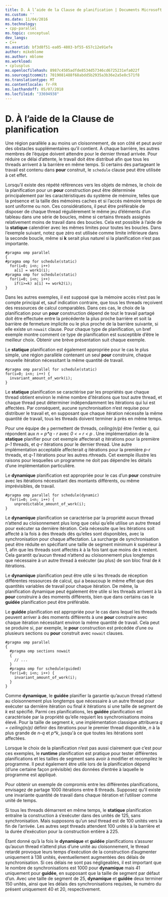 ```yaml
---
title: D. À l’aide de la Clause de planification | Documents Microsoft
ms.custom: ''
ms.date: 11/04/2016
ms.technology:
- cpp-parallel
ms.topic: conceptual
dev_langs:
- C++
ms.assetid: bf3d8f51-ea05-4803-bf55-657c12e91efe
author: mikeblome
ms.author: mblome
ms.workload:
- cplusplus
ms.openlocfilehash: 8987c4505adfde8534d57346cd6725231efa022f
ms.sourcegitcommit: 7019081488f68abdd5b2935a3b36e2a5e8c571f8
ms.translationtype: MT
ms.contentlocale: fr-FR
ms.lasthandoff: 05/07/2018
ms.locfileid: "33694938"
---
```

# <a name="d-using-the-schedule-clause"></a>D. À l’aide de la Clause de planification
Une région parallèle a au moins un cloisonnement, de son côté et peut avoir des obstacles supplémentaires qu’il contient. À chaque barrière, les autres membres de l’équipe doivent attendre pour le dernier thread arrivée. Pour réduire ce délai d’attente, le travail doit être distribué afin que tous les threads arrivent à la barrière en même temps. Si certains des partageant le travail est contenu dans **pour** construit, le `schedule` clause peut être utilisée à cet effet.  
  
 Lorsqu’il existe des répété références vers les objets de mêmes, le choix de la planification pour un **pour** construction peut être déterminée principalement par les caractéristiques du système de mémoire, telles que la présence et la taille des mémoires caches et si l’accès mémoire temps de sont uniforme ou non. Ces considérations, il peut être préférable de disposer de chaque thread régulièrement le même jeu d’éléments d’un tableau dans une série de boucles, même si certains threads assignés relativement moins de travail dans des boucles. Cela est possible à l’aide de la **statique** calendrier avec les mêmes limites pour toutes les boucles. Dans l’exemple suivant, notez que zéro est utilisée comme limite inférieure dans la seconde boucle, même si **k** serait plus naturel si la planification n’est pas importante.  
  
```  
#pragma omp parallel  
{  
#pragma omp for schedule(static)  
  for(i=0; i<n; i++)  
    a[i] = work1(i);  
#pragma omp for schedule(static)  
  for(i=0; i<n; i++)  
    if(i>=k) a[i] += work2(i);  
}  
```  
  
 Dans les autres exemples, il est supposé que la mémoire accès n’est pas le compte principal et, sauf indication contraire, que tous les threads reçoivent des ressources de calcul comparables. Dans ces cas, le choix de la planification pour un **pour** construction dépend de tout le travail partagé doit être effectuée entre la précédente la plus proche barrière et soit la barrière de fermeture implicite ou le plus proche de la barrière suivante, si elle existe un `nowait` clause. Pour chaque type de planification, un bref exemple montre comment ce type de planification est susceptible d’être le meilleur choix. Obtenir une brève présentation suit chaque exemple.  
  
 Le **statique** planification est également appropriée pour le cas le plus simple, une région parallèle contenant un seul **pour** construire, chaque nouvelle itération nécessitant la même quantité de travail.  
  
```  
#pragma omp parallel for schedule(static)  
for(i=0; i<n; i++) {  
  invariant_amount_of_work(i);  
}  
```  
  
 Le **statique** planification se caractérise par les propriétés que chaque thread obtient environ le même nombre d’itérations que tout autre thread, et chaque thread peut déterminer indépendamment les itérations qui lui est affectées. Par conséquent, aucune synchronisation n’est requise pour distribuer le travail et, en supposant que chaque itération nécessite la même quantité de travail, tous les threads doivent terminer à près en même temps.  
  
 Pour une équipe de `p` permettent de threads, *ceiling(n/p)* être l’entier *q*, qui répondent aux *n = p\*q - r* avec *0 < = r < p* . Une implémentation de la **statique** planifier pour cet exemple affecterait *q* itérations pour la première *p-1* threads, et *q-r* itérations pour le dernier thread.  Une autre implémentation acceptable affecterait *q* itérations pour la première *p-r* threads, et *q-1* itérations pour les autres *r*threads. Cet exemple illustre les raisons pour lesquelles un programme ne doit pas dépendre les détails d’une implémentation particulière.  
  
 Le **dynamique** planification est appropriée pour le cas d’un **pour** construire avec les itérations nécessitant des montants différents, ou même imprévisibles, de travail.  
  
```  
#pragma omp parallel for schedule(dynamic)  
  for(i=0; i<n; i++) {  
    unpredictable_amount_of_work(i);  
}  
```  
  
 Le **dynamique** planification se caractérise par la propriété aucun thread n’attend au cloisonnement plus long que celui qu’elle utilise un autre thread pour exécuter sa dernière itération. Cela nécessite que les itérations soit affecté à la fois à des threads dès qu’elles sont disponibles, avec la synchronisation pour chaque affectation. La surcharge de synchronisation peut être réduite en spécifiant une taille de segment minimum *k* supérieur à 1, afin que les threads sont affectés *k* à la fois tant que moins de *k* restent. Cela garantit qu’aucun thread n’attend au cloisonnement plus longtemps que nécessaire à un autre thread à exécuter (au plus) de son bloc final de *k* itérations.  
  
 Le **dynamique** planification peut être utile si les threads de réception différentes ressources de calcul, qui a beaucoup le même effet que des quantités variables de travail pour chaque itération. De même, la planification dynamique peut également être utile si les threads arrivent à la **pour** construire à des moments différents, bien que dans certains cas le **guidée** planification peut être préférable.  
  
 Le **guidée** planification est appropriée pour le cas dans lequel les threads peuvent arriver à des moments différents à une **pour** construire avec chaque itération nécessitant environ la même quantité de travail. Cela peut se produire si, par exemple, le **pour** construction est précédée d’une ou plusieurs sections ou **pour** construit avec `nowait` clauses.  
  
```  
#pragma omp parallel  
{  
  #pragma omp sections nowait  
  {  
    // ...  
  }  
  #pragma omp for schedule(guided)  
  for(i=0; i<n; i++) {  
    invariant_amount_of_work(i);  
  }  
}  
```  
  
 Comme **dynamique**, le **guidée** planifier la garantie qu’aucun thread n’attend au cloisonnement plus longtemps que nécessaire à un autre thread pour exécuter sa dernière itération ou final *k* itérations si une taille de segment de *k* est spécifié. Parmi ces planifications, les **guidée** planification est caractérisée par la propriété qu’elle requiert les synchronisations moins élevé. Pour la taille de segment *k*, une implémentation classique attribuera *q = ceiling(n/p)* définir des itérations pour le premier thread disponible, *n* à la plus grande de *n-q* et *p\*k*, jusqu'à ce que toutes les itérations sont affectées.  
  
 Lorsque le choix de la planification n’est pas aussi clairement que c’est pour ces exemples, le **runtime** planification est pratique pour tester différentes planifications et les tailles de segment sans avoir à modifier et recompilez le programme. Il peut également être utile lors de la planification dépend (d’une certaine façon prévisible) des données d’entrée à laquelle le programme est appliqué.  
  
 Pour obtenir un exemple de compromis entre les différentes planifications, envisagez de partage 1000 itérations entre 8 threads. Supposez qu’il existe une invariante quantité de travail dans chaque itération et l’utiliser comme unité de temps.  
  
 Si tous les threads démarrent en même temps, le **statique** planification entraîne la construction à s’exécuter dans des unités de 125, sans synchronisation. Mais supposons qu’un seul thread est de 100 unités vers la fin de l’arrivée. Les autres sept threads attendent 100 unités à la barrière et la durée d’exécution pour la construction entière à 225.  
  
 Étant donné qu’à la fois le **dynamique** et **guidée** planifications s’assurer qu’aucun thread n’attend plus d’une unité au cloisonnement, le thread retardé provoque leurs temps d’exécution de la construction d’augmenter uniquement à 138 unités, éventuellement augmentées des délais de synchronisation. Si ces délais ne sont pas négligeables, il est important que le nombre de synchronisations est 1000 pour **dynamique** mais 41 uniquement pour **guidée**, en supposant que la taille de segment par défaut d’un. Avec une taille de segment de 25, **dynamique** et **guidée** deux terminer 150 unités, ainsi que les délais des synchronisations requises, le numéro du présent uniquement 40 et 20, respectivement.